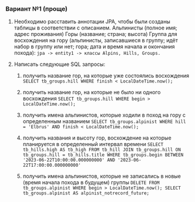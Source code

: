 ### Вариант №1 (проще)

1. Необходимо расставить аннотации JPA, чтобы были созданы таблицы в соответствии с описанием.
   Альпинисты (полное имя; адрес проживания)
   Горы (название; страна; высота)
   Группа для восхождения на гору (альпинисты, записавшиеся в группу; идёт набор в группу или нет; гора; дата и время
   начала и окончания похода):
   `jpa -> entity1 -> классы Alpins, Hills, Groups.`
   
2. Написать следующие SQL запросы:
   1) получить название гор, на которые уже состоялись восхождения
   `SELECT tb_groups.hill WHERE finish < LocalDateTime.now();`
   2) получить название гор, на которые не было ни одного восхождения
   `SELECT tb_groups.hill WHERE begin > LocalDateTime.now();`
   3) получить имена альпинистов, которые ходили в поход на гору с определенным названием
   `SELECT tb_groups.alpinist WHERE hill = 'Elbrus' AND finish < LocalDateTime.now();`
   4) получить названия и высоту гор, восхождение на которые планируется в определенный интервал времени
   `SELECT tb_hills.high AS tb_high
    FROM tb_hill
    JOIN tb_groups.hill
    ON tb_groups.hill = tb_hills.title
    WHERE tb_groups.begin BETWEEN '2023-06-22T10:00:00.000000000' AND '2023-06-22T17:00:00.000000000'`

   5) получить имена альпинистов, которые не записались в новые (время начала похода в будущем) группы
    `DELETE FROM tb_groups.alpinist WHERE begin > LocalDateTime.now();
    SELECT tb_groups.alpinist AS alpinist_notrecord_future;`

